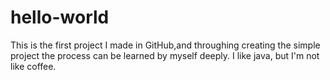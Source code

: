 # hello-world
This is the first project I made in GitHub,and throughing creating the simple project the process can be learned by myself deeply.
I like java, but I'm not like coffee.
